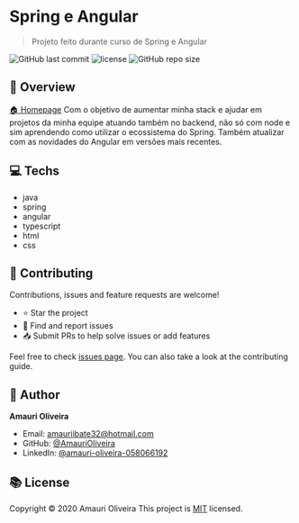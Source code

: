 
# Spring e Angular

> Projeto feito durante curso de Spring e Angular

![GitHub last commit](https://img.shields.io/github/last-commit/AmauriOliveira/product-backend-spring)
![license](https://img.shields.io/github/license/AmauriOliveira/product-backend-spring)
![GitHub repo size](https://img.shields.io/github/repo-size/AmauriOliveira/product-backend-spring)

## :telescope: Overview

  [🏠 Homepage](https://github.com/AmauriOliveira/product-backend-spring)
Com o objetivo de aumentar minha stack e ajudar em projetos da minha equipe atuando também no backend, não só com node e sim aprendendo como utilizar o ecossistema do Spring. Também atualizar com as novidades do Angular em versões mais recentes.

## :computer: Techs

- java
- spring
- angular
- typescript
- html
- css

## :star2: Contributing

Contributions, issues and feature requests are welcome!

- ⭐️ Star the project
- 🐛 Find and report issues
- 📥 Submit PRs to help solve issues or add features

Feel free to check [issues page](https://github.com/AmauriOliveira/product-backend-spring/issues). You can also take a look at the contributing guide.

## :bow: Author

**Amauri Oliveira**

- Email: <amauriibate32@hotmail.com>
- GitHub: [@AmauriOliveira](https://github.com/AmauriOliveira)
- LinkedIn: [@amauri-oliveira-058066192](https://linkedin.com/in/amauri-oliveira-058066192)

## :books: License

Copyright © 2020 Amauri Oliveira
This project is [MIT](license) licensed.
